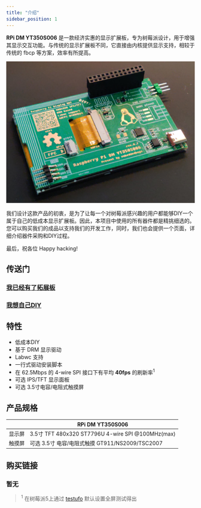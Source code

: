 ```yaml
---
title: "介绍"
sidebar_position: 1
---
```


**RPi DM YT350S006** 是一款经济实惠的显示扩展板，专为树莓派设计，用于增强其显示交互功能。与传统的显示扩展板不同，它直接由内核提供显示支持，相较于传统的 fbcp 等方案，效率有所提高。

![image](./assets/IMG_20250106_232036_compressed.jpg)

我们设计这款产品的初衷，是为了让每一个对树莓派感兴趣的用户都能够DIY一个属于自己的低成本显示扩展板。因此，本项目中使用的所有器件都是精挑细选的。您可以购买我们的成品以支持我们的开发工作，同时，我们也会提供一个页面，详细介绍器件采购和DIY过程。

最后，祝各位 Happy hacking!

<!-- 演示视频链接:
[https://www.bilibili.com/video/BV1aD42177CE/](https://www.bilibili.com/video/BV1aD42177CE/) -->

## 传送门

### [我已经有了拓展板](/docs/get-started/driver-install)
### [我想自己DIY](/docs/diy/preparations)

## 特性

- 低成本DIY
- 基于 DRM 显示驱动
- Labwc 支持
- 一行式驱动安装脚本
- 在 62.5Mbps 的 4-wire SPI 接口下有平均 **40fps** 的刷新率<sup>1</sup>
- 可选 IPS/TFT 显示面板
- 可选 3.5寸电容/电阻式触摸屏


## 产品规格

|  | RPi DM YT350S006                    |
|----------|--------------------------------------|
| 显示屏     | 3.5寸 TFT 480x320 ST7796U 4-wire SPI @100MHz(max) |
| 触摸屏     | 可选 3.5寸 电容/电阻式触摸 GT911/NS2009/TSC2007                          |

## 购买链接

### 暂无

> <sup>1</sup> 在树莓派5上通过 [testufo](https://www.testufo.com) 默认设置全屏测试得出
